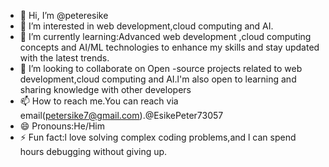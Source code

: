 - 👋 Hi, I’m @peteresike
- 👀 I’m interested in web development,cloud computing and AI.
- 🌱 I’m currently learning:Advanced web development ,cloud computing concepts and AI/ML technologies to enhance my skills and stay updated with the latest trends.
- 💞️ I’m looking to collaborate on Open -source projects related to web development,cloud computing and AI.l'm also open to learning and sharing knowledge with other developers
- 📫 How to reach me.You can reach via email(petersike7@gmail.com).@EsikePeter73057
- 😄 Pronouns:He/Him
- ⚡ Fun fact:l love solving complex coding problems,and l can spend hours debugging without giving up.

<!---
peteresike/peteresike is a ✨ special ✨ repository because its `README.md` (this file) appears on your GitHub profile.
You can click the Preview link to take a look at your changes.
--->

